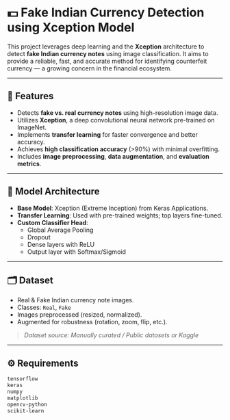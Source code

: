 # 💵 Fake Indian Currency Detection using Xception Model

This project leverages deep learning and the **Xception** architecture to detect **fake Indian currency notes** using image classification. It aims to provide a reliable, fast, and accurate method for identifying counterfeit currency — a growing concern in the financial ecosystem.

---

## 📌 Features

- Detects **fake vs. real currency notes** using high-resolution image data.
- Utilizes **Xception**, a deep convolutional neural network pre-trained on ImageNet.
- Implements **transfer learning** for faster convergence and better accuracy.
- Achieves **high classification accuracy** (>90%) with minimal overfitting.
- Includes **image preprocessing**, **data augmentation**, and **evaluation metrics**.

---

## 🧠 Model Architecture

- **Base Model**: Xception (Extreme Inception) from Keras Applications.
- **Transfer Learning**: Used with pre-trained weights; top layers fine-tuned.
- **Custom Classifier Head**:
  - Global Average Pooling
  - Dropout
  - Dense layers with ReLU
  - Output layer with Softmax/Sigmoid

---

## 🗂️ Dataset

- Real & Fake Indian currency note images.
- Classes: `Real`, `Fake`
- Images preprocessed (resized, normalized).
- Augmented for robustness (rotation, zoom, flip, etc.).

> *Dataset source: Manually curated / Public datasets or Kaggle*

---

## ⚙️ Requirements

```bash
tensorflow
keras
numpy
matplotlib
opencv-python
scikit-learn
